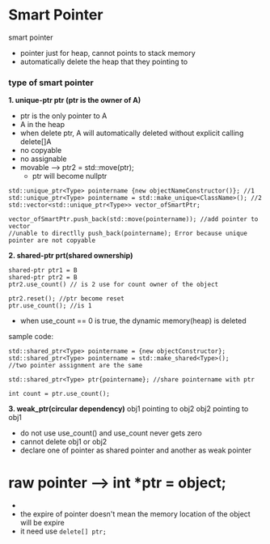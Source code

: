 # Smart Pointer
smart pointer
- pointer just for heap, cannot points to stack memory
- automatically delete the heap that they pointing to 

### type of smart pointer
**1. unique-ptr ptr (ptr is the owner of A)**
- ptr is the only pointer to A 
- A in the heap 
- when delete ptr, A will automatically deleted without explicit calling delete[]A
- no copyable 
- no assignable 
- movable --> ptr2 = std::move(ptr); 
	- ptr will become nullptr
```
std::unique_ptr<Type> pointername {new objectNameConstructor()}; //1
std::unique_ptr<Type> pointername = std::make_unique<ClassName>(); //2
std::vector<std::unique_ptr<Type>> vector_ofSmartPtr; 

vector_ofSmartPtr.push_back(std::move(pointername)); //add pointer to vector 
//unable to directlly push_back(pointername); Error because unique pointer are not copyable 

```



**2. shared-ptr prt(shared ownership)**

```
shared-ptr ptr1 = B
shared-ptr ptr2 = B
ptr2.use_count() // is 2 use for count owner of the object

ptr2.reset(); //ptr become reset 
ptr.use_count(); //is 1
```
- when use_count == 0 is true, the dynamic memory(heap) is deleted

sample code: 
```
std::shared_ptr<Type> pointername = {new objectConstructor}; 
std::shared_ptr<Type> pointername = std::make_shared<Type>(); 
//two pointer assignment are the same

std::shared_ptr<Type> ptr{pointername}; //share pointername with ptr

int count = ptr.use_count(); 
```

**3. weak_ptr(circular dependency)**
obj1 pointing to obj2 
obj2 pointing to obj1

- do not use use_count() and use_count never gets zero 
- cannot delete obj1 or obj2
- declare one of pointer as shared pointer and another as weak pointer


# raw pointer --> int *ptr = object; 
- 
- the expire of pointer doesn't mean the memory location of the object will be expire 
- it need use ```delete[] ptr; ```
